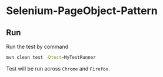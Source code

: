 # Selenium-PageObject-Pattern

## Run
Run the test by command

```bash
mvn clean test -Dtest=MyTestRunner
```

Test will be run across `Chrome` and `Firefox`.
